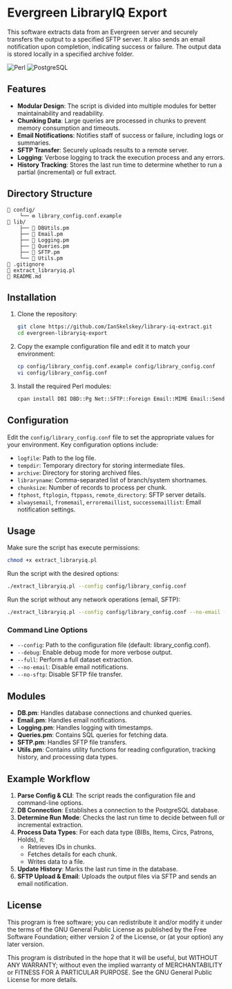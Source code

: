 # Evergreen LibraryIQ Export

This software extracts data from an Evergreen server and securely transfers the output to a specified SFTP server. It also sends an email notification upon completion, indicating success or failure. The output data is stored locally in a specified archive folder.

![Perl](https://img.shields.io/badge/Perl-39457E?style=for-the-badge&logo=perl&logoColor=white)
![PostgreSQL](https://img.shields.io/badge/PostgreSQL-336791?style=for-the-badge&logo=postgresql&logoColor=white)

## Features

- **Modular Design**: The script is divided into multiple modules for better maintainability and readability.
- **Chunking Data**: Large queries are processed in chunks to prevent memory consumption and timeouts.
- **Email Notifications**: Notifies staff of success or failure, including logs or summaries.
- **SFTP Transfer**: Securely uploads results to a remote server.
- **Logging**: Verbose logging to track the execution process and any errors.
- **History Tracking**: Stores the last run time to determine whether to run a partial (incremental) or full extract.

## Directory Structure

```
📁 config/
    └── ⚙️ library_config.conf.example
📁 lib/
    ├── 🐪 DBUtils.pm
    ├── 🐪 Email.pm
    ├── 🐪 Logging.pm
    ├── 🐪 Queries.pm
    ├── 🐪 SFTP.pm
    └── 🐪 Utils.pm
📄 .gitignore
🐪 extract_libraryiq.pl
📄 README.md
```

## Installation

1. Clone the repository:
    ```bash
    git clone https://github.com/IanSkelskey/library-iq-extract.git
    cd evergreen-libraryiq-export
    ```

2. Copy the example configuration file and edit it to match your environment:
    ```bash
    cp config/library_config.conf.example config/library_config.conf
    vi config/library_config.conf
    ```

3. Install the required Perl modules:
    ```bash
    cpan install DBI DBD::Pg Net::SFTP::Foreign Email::MIME Email::Sender::Simple
    ```

## Configuration

Edit the `config/library_config.conf` file to set the appropriate values for your environment. Key configuration options include:

- `logfile`: Path to the log file.
- `tempdir`: Temporary directory for storing intermediate files.
- `archive`: Directory for storing archived files.
- `libraryname`: Comma-separated list of branch/system shortnames.
- `chunksize`: Number of records to process per chunk.
- `ftphost`, `ftplogin`, `ftppass`, `remote_directory`: SFTP server details.
- `alwaysemail`, `fromemail`, `erroremaillist`, `successemaillist`: Email notification settings.

## Usage

Make sure the script has execute permissions:

```bash
chmod +x extract_libraryiq.pl
```

Run the script with the desired options:

```bash
./extract_libraryiq.pl --config config/library_config.conf
```

Run the script without any network operations (email, SFTP):

```bash
./extract_libraryiq.pl --config config/library_config.conf --no-email --no-sftp
```

### Command Line Options

- `--config`: Path to the configuration file (default: library_config.conf).
- `--debug`: Enable debug mode for more verbose output.
- `--full`: Perform a full dataset extraction.
- `--no-email`: Disable email notifications.
- `--no-sftp`: Disable SFTP file transfer.

## Modules

- **DB.pm**: Handles database connections and chunked queries.
- **Email.pm**: Handles email notifications.
- **Logging.pm**: Handles logging with timestamps.
- **Queries.pm**: Contains SQL queries for fetching data.
- **SFTP.pm**: Handles SFTP file transfers.
- **Utils.pm**: Contains utility functions for reading configuration, tracking history, and processing data types.

## Example Workflow

1. **Parse Config & CLI**: The script reads the configuration file and command-line options.
2. **DB Connection**: Establishes a connection to the PostgreSQL database.
3. **Determine Run Mode**: Checks the last run time to decide between full or incremental extraction.
4. **Process Data Types**: For each data type (BIBs, Items, Circs, Patrons, Holds), it:
    - Retrieves IDs in chunks.
    - Fetches details for each chunk.
    - Writes data to a file.
5. **Update History**: Marks the last run time in the database.
6. **SFTP Upload & Email**: Uploads the output files via SFTP and sends an email notification.

## License

This program is free software; you can redistribute it and/or modify it under the terms of the GNU General Public License as published by the Free Software Foundation; either version 2 of the License, or (at your option) any later version.

This program is distributed in the hope that it will be useful, but WITHOUT ANY WARRANTY; without even the implied warranty of MERCHANTABILITY or FITNESS FOR A PARTICULAR PURPOSE. See the GNU General Public License for more details.
